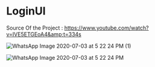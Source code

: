 # LoginUI
Source Of the Project : https://www.youtube.com/watch?v=IVE5ETGEoA4&amp;t=334s


![WhatsApp Image 2020-07-03 at 5 22 24 PM (1)](https://user-images.githubusercontent.com/49089274/86470757-85083980-bd55-11ea-9d23-7672b2b9e83b.jpeg)


![WhatsApp Image 2020-07-03 at 5 22 24 PM](https://user-images.githubusercontent.com/49089274/86470761-86d1fd00-bd55-11ea-89cf-e583eac21f15.jpeg)
